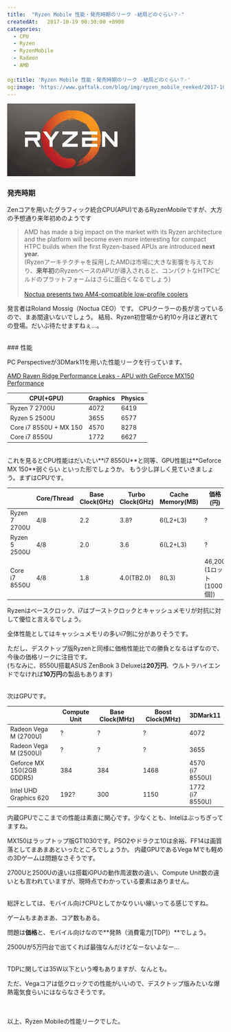 ```yaml
---
title:  "Ryzen Mobile 性能・発売時期のリーク -結局どのぐらい？-"
createdAt:   2017-10-19 00:30:00 +0900
categories: 
  - CPU
  - Ryzen
  - RyzenMobile
  - Radeon
  - AMD

og:title: 'Ryzen Mobile 性能・発売時期のリーク -結局どのぐらい？-'
og:image: 'https://www.gaftalk.com/blog/img/ryzen_mobile_reeked/2017-10-19-ryzen_mobile_reeked.jpg'
---
```


![](/blog/img/2017-10-19-ryzen_mobile_reeked.jpg)

### 発売時期

Zenコアを用いたグラフィック統合CPU(APU)であるRyzenMobileですが、大方の予想通り来年初めのようです

> AMD has made a big impact on the market with its Ryzen architecture and the platform will become even more interesting for compact HTPC builds when the first Ryzen-based APUs are introduced **next year.**<br>
 (Ryzenアーキテクチャを採用したAMDは市場に大きな影響を与えており、**来年初**のRyzenベースのAPUが導入されると、コンパクトなHTPCビルドのプラットフォームはさらに面白くなるでしょう)<br><br>
[Noctua presents two AM4-compatible low-profile coolers](http://noctua.at/en/noctua-presents-two-am4-compatible-low-profile-coolers)

発言者はRoland Mossig（Noctua CEO）です。
CPUクーラーの長が言っているので、まあ間違いないでしょう。
結局、Ryzen初登場から約10ヶ月ほど遅れての登場。だいぶ待たせますねぇ…。

<br>
### 性能

PC Perspectiveが3DMark11を用いた性能リークを行っています。

[AMD Raven Ridge Performance Leaks - APU with GeForce MX150 Performance](https://www.pcper.com/news/Graphics-Cards/AMD-Raven-Ridge-Performance-Leaks-APU-GeForce-MX150-Performance)


| CPU(+GPU)              | Graphics | Physics |
|------------------------|----------|---------|
| Ryzen 7 2700U          | 4072     | 6419    |
| Ryzen 5 2500U          | 3655     | 6577    |
| Core i7 8550U + MX 150 | 4570     | 8278    |
| Core i7 8550U          | 1772     | 6627    |

<br>
これを見るとCPU性能はだいたい**i7 8550U**と同等、GPU性能は**Geforce MX 150**弱ぐらい といった形でしょうか。
もう少し詳しく見ていきましょう。まずはCPUです。

|               | Core/Thread | Base Clock(GHz) | Turbo Clock(GHz) | Cache Memory(MB) | 価格(円)                    |
|---------------|-------------|-----------------|------------------|------------------|-----------------------------|
| Ryzen 7 2700U | 4/8         | 2.2             | 3.8?             | 6(L2+L3)         | ?                           |
| Ryzen 5 2500U | 4/8         | 2.0             | 3.6              | 6(L2+L3)         | ?                           |
| Core i7 8550U | 4/8         | 1.8             | 4.0(TB2.0)       | 8(L3)            | 46,200<br>(1ロット[1000個]) |

Ryzenはベースクロック、i7はブーストクロックとキャッシュメモリが対抗に対して優位と言えるでしょう。

全体性能としてはキャッシュメモリの多いi7側に分がありそうです。

ただし、デスクトップ版Ryzenと同様に価格性能比での勝負となるはずなので、今後の価格リークに注目です。  
(ちなみに、8550U搭載ASUS ZenBook 3 Deluxeは**20万円**、ウルトラハイエンドでなければ**10万円**の製品もあります)

<br>
次はGPUです。

|                          | Compute Unit | Base Clock(MHz) | Boost Clock(MHz) | 3DMark11            |
|--------------------------|--------------|-----------------|------------------|---------------------|
| Radeon Vega M (2700U)    | ?            | ?               | ?                | 4072                |
| Radeon Vega M (2500U)    | ?            | ?               | ?                | 3655                |
| Geforce MX 150(2GB GDDR5)| 384          | 384             | 1468             | 4570 <br>(i7 8550U) |
| Intel UHD Graphics 620   | 192?         | 300             | 1150             | 1772 <br>(i7 8550U) |

内蔵GPUでここまでの性能は素直に関心です。少なくとも、Intelはぶっちぎってますね。

MX150はラップトップ版GT1030です。PSO2やドラクエ10は余裕、FF14は画質落としてまあまあといったところでしょうか。
内蔵GPUであるVega Mでも軽めの3Dゲームは問題なさそうです。

2700Uと2500Uの違いは搭載iGPUの動作周波数の違い、Compute Unit数の違いとも言われていますが、現時点でわかっている要素はありません。


<br>
総評としては、モバイル向けCPUとしてかなりいい線いってる感じですね。

ゲームもまあまあ、コア数もある。

問題は**価格**と、モバイル向けなので**発熱（消費電力[TDP]）**でしょう。

2500Uが5万円台で出てくれば最強なんだけどなーないよなー…
<br>
<br>

TDPに関しては35W以下という噂もありますが、なんとも。

ただ、Vegaコアは低クロックでの性能がいいので、デスクトップ版みたいな爆熱電気食らいにはならなさそうです。

<br><br>
以上、Ryzen Mobileの性能リークでした。


